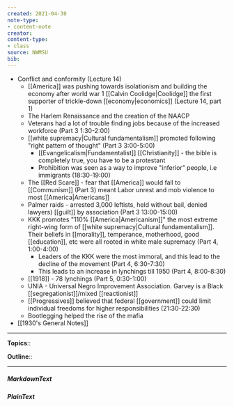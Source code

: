 ```yaml
---
created: 2021-04-30
note-type: 
- content-note
creator: 
content-type:
- class
source: NWMSU
bib:
---
```


- Conflict and conformity (Lecture 14)
    - [[America]] was pushing towards isolationism and building the economy after world war 1 [[Calvin Coolidge|Coolidge]] the first supporter of trickle-down [[economy|economics]] (Lecture 14, part 1)
    - The Harlem Renaissance and the creation of the NAACP
    - Veterans had a lot of trouble finding jobs because of the increased workforce (Part 3 1:30-2:00)
    - [[white supremacy|Cultural fundamentalism]] promoted following "right pattern of thought" (Part 3 3:00-5:00)
        - [[Evangelicalism|Fundamentalist]] [[Christianity]] - the bible is completely true, you have to be a protestant
        - Prohibition was seen as a way to improve "inferior" people, i.e immigrants (18:30-19:00)
    - The [[Red Scare]] - fear that [[America]] would fall to [[Communism]] (Part 3) meant Labor unrest and mob violence to most [[America|Americans]]
    - Palmer raids - arrested 3,000 leftists, held without bail, denied lawyers) [[guilt]] by association (Part 3 13:00-15:00)
    - KKK promotes "110% [[America|Americanism]]"  the most extreme right-wing form of [[white supremacy|Cultural fundamentalism]]. Their beliefs in [[morality]], temperance, motherhood, good [[education]], etc were all rooted in white male supremacy (Part 4, 1:00-4:00)
        - Leaders of the KKK were the most immoral, and this lead to the decline of the movement (Part 4, 6:30-7:30)
        - This leads to an increase in lynchings till 1950 (Part 4, 8:00-8:30)
    - [[1918]] - 78 lynchings (Part 5, 0:30-1:00)
    - UNIA - Universal Negro Improvement Association. Garvey is a Black [[segregationist]]/mixed [[reactionist]]
    - [[Progressives]] believed that federal [[government]] could limit individual freedoms for higher responsibilities (21:30-22:30)
    - Bootlegging helped the rise of the mafia
- [[1930's General Notes]]


---

**Topics**:: 

**Outline**::

--- 
##### MarkdownText

##### PlainText


